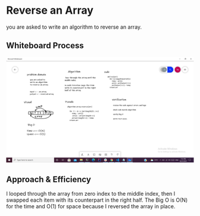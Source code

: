 # Reverse an Array
you are asked to write an algorithm to reverse an array.

## Whiteboard Process
![Whiteboard](array-reverse.png)

## Approach & Efficiency

I looped through the array from zero index to the middle index, then I swapped each item with its counterpart in the right half. The Big O is O(N) for the time and O(1) for space because I reversed the array in place.